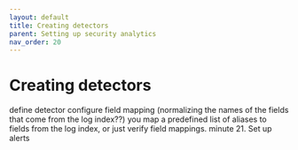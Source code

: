 ```yaml
---
layout: default
title: Creating detectors
parent: Setting up security analytics
nav_order: 20
---
```


# Creating detectors


define detector
configure field mapping (normalizing the names of the fields that come from the log index??) you map a predefined list of aliases to fields from the log index, or just verify field mappings. minute 21.
Set up alerts
